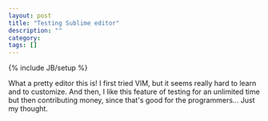 ```yaml
---
layout: post
title: "Testing Sublime editor"
description: ""
category: 
tags: []
---
```

{% include JB/setup %}

What a pretty editor this is! I first tried VIM, but it seems really hard to learn and to customize. And then, I like this feature of testing for an unlimited time but then contributing money, since that's good for the programmers... Just my thought.
